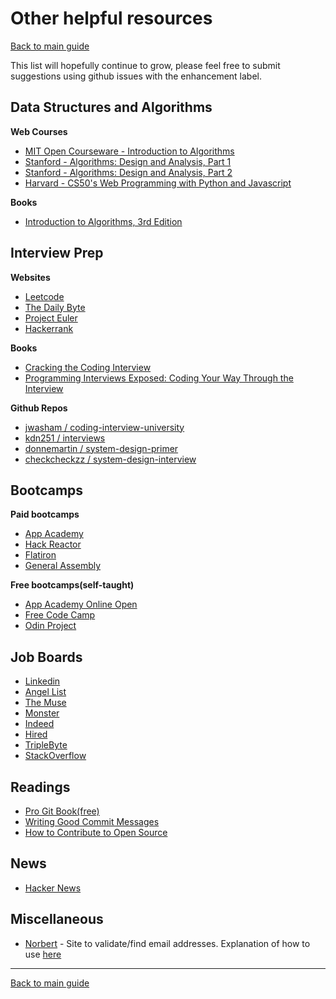 # Other helpful resources
[Back to main guide](../README.md)

This list will hopefully continue to grow, please feel free to submit suggestions using github issues with the enhancement label.

## Data Structures and Algorithms
**Web Courses**
* [MIT Open Courseware - Introduction to Algorithms](https://ocw.mit.edu/courses/electrical-engineering-and-computer-science/6-006-introduction-to-algorithms-fall-2011/)
* [Stanford - Algorithms: Design and Analysis, Part 1](https://online.stanford.edu/courses/soe-ycsalgorithms1-algorithms-design-and-analysis-part-1)
* [Stanford - Algorithms: Design and Analysis, Part 2](https://online.stanford.edu/courses/soe-ycs0001-algorithms-design-and-analysis-part-2)
* [Harvard - CS50's Web Programming with Python and Javascript](https://www.cs50.harvard.edu/web/2020/)

**Books**
* [Introduction to Algorithms, 3rd Edition](https://www.amazon.com/Introduction-Algorithms-3rd-MIT-Press/dp/0262033844/)

## Interview Prep
**Websites**
* [Leetcode](https://leetcode.com)
* [The Daily Byte](https://thedailybyte.dev?ref=9fe)
* [Project Euler](https://projecteuler.net/) 
* [Hackerrank](https://hackerrank.com)
  
**Books**
* [Cracking the Coding Interview](https://www.amazon.com/Cracking-Coding-Interview-Programming-Questions/dp/098478280X)
* [Programming Interviews Exposed: Coding Your Way Through the Interview](https://www.amazon.com/Programming-Interviews-Exposed-Through-Interview/dp/111941847X/)

**Github Repos**

* [jwasham / coding-interview-university ](https://github.com/jwasham/coding-interview-university)
* [kdn251 / interviews ](https://github.com/kdn251/interviews)
* [donnemartin / system-design-primer ](https://github.com/donnemartin/system-design-primer)
* [checkcheckzz / system-design-interview](https://github.com/checkcheckzz/system-design-interview)

## Bootcamps
**Paid bootcamps**
* [App Academy](https://www.appacademy.io/referral_redirect?hash=04dbc105c59f04bb)
* [Hack Reactor](https://www.hackreactor.com/)
* [Flatiron](https://flatironschool.com/)
* [General Assembly](https://generalassemb.ly/)
  
**Free bootcamps(self-taught)**
* [App Academy Online Open](https://open.appacademy.io)
* [Free Code Camp](https://www.freecodecamp.org/)
* [Odin Project](https://www.theodinproject.com/)

## Job Boards
* [Linkedin](https://linkedin.com)
* [Angel List](https://angel.co)
* [The Muse](https://themuse.com)
* [Monster](https://monster.com)
* [Indeed](https://indeed.com)
* [Hired](https://hired.com/x/8b24a8e7fe2486574b8a622720f9996d)
* [TripleByte](https://triplebyte.com)
* [StackOverflow](http://careers.stackoverflow.com/)

## Readings
* [Pro Git Book(free)](https://git-scm.com/book/en/v2)
* [Writing Good Commit Messages](https://www.freecodecamp.org/news/writing-good-commit-messages-a-practical-guide/)
* [How to Contribute to Open Source](https://opensource.guide/how-to-contribute/)

## News
* [Hacker News](https://news.ycombinator.com/)

## Miscellaneous
* [Norbert](https://www.voilanorbert.com) - Site to validate/find email addresses. Explanation of how to use [here](../README.md#applying)

---
[Back to main guide](../README.md)